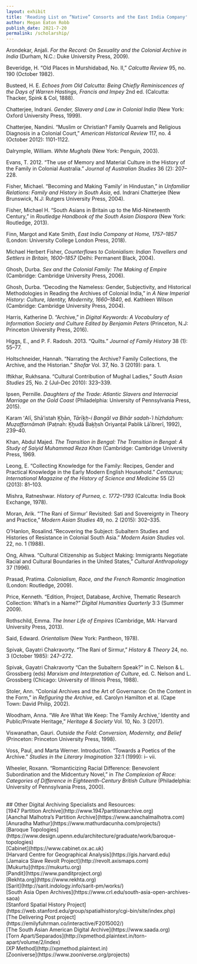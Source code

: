 ```yaml
---
layout: exhibit
title: 'Reading List on “Native” Consorts and the East India Company'
author: Megan Eaton Robb
publish_date: 2021-7-20
permalink: /scholarship/
---
```

<p class="hang">Arondekar, Anjali. <i>For the Record: On Sexuality and the Colonial Archive in India</i> (Durham, N.C.: Duke University Press, 2009).</p>
<p class="hang">Beveridge, ​​H. “Old Places in Murshidabad, No. II,” <i>Calcutta Review</i> 95, no. 190 (October 1982).</p>
<p class="hang">Busteed, H. E. <i>Echoes from Old Calcutta: Being Chiefly Reminiscences of the Days of Warren Hastings, Francis and Impey</i> 2nd ed. (Calcutta: Thacker, Spink & Col, 1888).</p>
<p class="hang">Chatterjee, Indrani. <i>Gender, Slavery and Law in Colonial India</i> (New York: Oxford University Press, 1999).</p>
<p class="hang">Chatterjee, Nandini. “Muslim or Christian? Family Quarrels and Religious Diagnosis in a Colonial Court,” <i>American Historical Review</i> 117, no. 4 (October 2012): 1101-1122.</p>
<p class="hang">Dalrymple, William. <i>White Mughals</i> (New York: Penguin, 2003).</p>
<p class="hang">Evans, T. 2012. “The use of Memory and Material Culture in the History of the Family in Colonial Australia.” <i>Journal of Australian Studies</i> 36 (2): 207–228.</p>
<p class="hang">Fisher, Michael. “Becoming and Making ‘Family’ in Hindustan,” in <i>Unfamiliar Relations: Family and History in South Asia</i>, ed. Indrani Chatterjee (New Brunswick, N.J: Rutgers University Press, 2004).</p>
<p class="hang">Fisher, Michael H. “South Asians in Britain up to the Mid-Nineteenth Century,” in <i>Routledge Handbook of the South Asian Diaspora</i> (New York: Routledge, 2013).</p>
<p class="hang">Finn, Margot and Kate Smith, <i>East India Company at Home, 1757–1857</i> (London: University College London Press, 2018).</p>
<p class="hang">Michael Herbert Fisher, <i>Counterflows to Colonialism: Indian Travellers and Settlers in Britain, 1600–1857</i> (Delhi: Permanent Black, 2004).</p>
<p class="hang">Ghosh, Durba. <i>Sex and the Colonial Family: The Making of Empire</i> (Cambridge: Cambridge University Press, 2006).</p>
<p class="hang">Ghosh, Durba. “Decoding the Nameless: Gender, Subjectivity, and Historical Methodologies in Reading the Archives of Colonial India,” in <i>A New Imperial History: Culture, Identity, Modernity, 1660–1840</i>, ed. Kathleen Wilson (Cambridge: Cambridge University Press, 2004).</p>
<p class="hang">Harris, Katherine D. “Archive,” in <i>Digital Keywords: A Vocabulary of Information Society and Culture Edited by Benjamin Peters</i> (Princeton, N.J: Princeton University Press, 2016).</p>
<p class="hang">Higgs, E., and P. F. Radosh. 2013. “Quilts.” <i>Journal of Family History</i> 38 (1): 55–77.</p>
<p class="hang">Holtschneider, Hannah. “Narrating the Archive? Family Collections, the Archive, and the Historian.” <i>Shofar</i> Vol. 37, No. 3 (2019): para. 1.</p>
<p class="hang">Iftikhar, Rukhsana. “Cultural Contribution of Mughal Ladies,” <i>South Asian Studies</i> 25, No. 2 (Jul–Dec 2010): 323–339.</p>
<p class="hang">Ipsen, Pernille. <i>Daughters of the Trade: Atlantic Slavers and Interracial Marriage on the Gold Coast</i> (Philadelphia: University of Pennsylvania Press, 2015).</p>
<p class="hang">Karam ʻAlī, Shāʼistah Ḵẖān, <i>Tārīḵẖ-i Bangāl va Bihār sadah-ʾi hīzhdahum: Muẓaffarnāmah</i> (Paṭnah: Ḵẖudā Baḵẖsh Oriyanṭal Pablik Lāʾibrerī, 1992), 239–40.</p>
<p class="hang">Khan, Abdul Majed. <i>The Transition in Bengal: The Transition in Bengal: A Study of Saiyid Muhammad Reza Khan</i> (Cambridge: Cambridge University Press, 1969.</p>
<p class="hang">Leong, E.  “Collecting Knowledge for the Family: Recipes, Gender and Practical Knowledge in the Early Modern English Household.” <i>Centaurus; International Magazine of the History of Science and Medicine</i> 55 (2) (2013): 81–103.</p>
<p class="hang">Mishra, Ratneshwar. <i>History of Purnea, c. 1772–1793</i> (Calcutta: India Book Exchange, 1978).</p>
<p class="hang">Moran, Arik. “‘The Rani of Sirmur’ Revisited: Sati and Sovereignty in Theory and Practice,” <i>Modern Asian Studies</i> 49, no. 2 (2015): 302–335.</p>
O’Hanlon, Rosalind.“Recovering the Subject: Subaltern Studies and Histories of Resistance in Colonial South Asia.” <i>Modern Asian Studies</i> vol. 22, no. 1 (1988).</p>
<p class="hang">Ong, Aihwa. “Cultural Citizenship as Subject Making: Immigrants Negotiate Racial and Cultural Boundaries in the United States,” <i>Cultural Anthropology</i> 37 (1996).</p>
<p class="hang">Prasad, Pratima. <i>Colonialism, Race, and the French Romantic Imagination</i> (London: Routledge, 2009).</p>
<p class="hang">Price, Kenneth. “Edition, Project, Database, Archive, Thematic Research Collection: What’s in a Name?” <i>Digital Humanities Quarterly</i> 3:3 (Summer 2009).</p>
<p class="hang">Rothschild, Emma. <i>The Inner Life of Empires</i> (Cambridge, MA: Harvard University Press, 2013).</p>
<p class="hang">Said, Edward. <i>Orientalism</i> (New York: Pantheon, 1978).</p>
<p class="hang">Spivak, Gayatri Chakravorty. “The Rani of Sirmur,” <i>History & Theory</i> 24, no. 3 (October 1985): 247–272.</p>
<p class="hang">Spivak, Gayatri Chakravorty “Can the Subaltern Speak?” in C. Nelson & L. Grossberg (eds) <i>Marxism and Interpretation of Culture</i>, ed. C. Nelson and L. Grossberg (Chicago: University of Illinois Press, 1988).</p>
<p class="hang">Stoler, Ann. “Colonial Archives and the Art of Governance: On the Content in the Form,” in <i>Refiguring the Archive</i>, ed. Carolyn Hamilton et al. (Cape Town: David Philip, 2002).</p>
<p class="hang">Woodham, Anna. “We Are What We Keep: The ‘Family Archive,’ Identity and Public/Private Heritage,” <i>Heritage & Society</i> Vol. 10, No. 3 (2017).</p>
<p class="hang">Viswanathan, Gauri. <i>Outside the Fold: Conversion, Modernity, and Belief</i> (Princeton: Princeton University Press, 1998).​​</p>
<p class="hang">Voss, Paul, and Marta Werner. Introduction. “Towards a Poetics of the Archive.” <i>Studies in the Literary Imagination</i> 32:1 (1999): i– vii.</p>
<p class="hang">Wheeler, Roxann. “Romanticizing Racial Difference: Benevolent Subordination and the Midcentury Novel,” in <i>The Complexion of Race: Categories of Difference in Eighteenth-Century British Culture</i> (Philadelphia: University of Pennsylvania Press, 2000).</p>
<br>
## Other Digital Archiving Specialists and Resources:
<br>
[1947 Partition Archive](http://www.1947partitionarchive.org)
<br>
[Aanchal Malhotra’s Partition Archive](https://www.aanchalmalhotra.com)
<br>
[Anuradha Mathur](https://www.mathurdacunha.com/projects/)
<br>
[Baroque Topologies](https://www.design.upenn.edu/architecture/graduate/work/baroque-topologies)
<br>
[Cabinet](https://www.cabinet.ox.ac.uk)
<br>
[Harvard Centre for Geographical Analysis](https://gis.harvard.edu)
<br>
[Jamaica Slave Revolt Project](http://revolt.axismaps.com)
<br>
[Mukurtu](https://mukurtu.org)
<br>
[Pandit](https://www.panditproject.org)
<br>
[Rekhta.org](https://www.rekhta.org)
<br>
[Sarit](http://sarit.indology.info/sarit-pm/works/)
<br>
[South Asia Open Archives](https://www.crl.edu/south-asia-open-archives-saoa)
<br>
[Stanford Spatial History Project](https://web.stanford.edu/group/spatialhistory/cgi-bin/site/index.php)
<br>
[The Delivering Post project](https://emilyfuhrman.co/interactive/F2015002/)
<br>
[The South Asian American Digital Archive](https://www.saada.org)
<br>
[Torn Apart/Separados](http://xpmethod.plaintext.in/torn-apart/volume/2/index)
<br>
[XP Method](http://xpmethod.plaintext.in)
<br>
[Zooniverse](https://www.zooniverse.org/projects)
<br>
